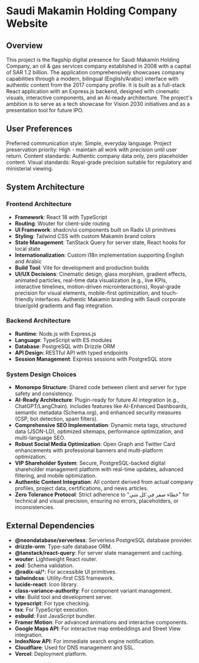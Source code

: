 # Saudi Makamin Holding Company Website

## Overview

This project is the flagship digital presence for Saudi Makamin Holding Company, an oil & gas services company established in 2008 with a capital of SAR 1.2 billion. The application comprehensively showcases company capabilities through a modern, bilingual (English/Arabic) interface with authentic content from the 2017 company profile. It is built as a full-stack React application with an Express.js backend, designed with cinematic visuals, interactive components, and an AI-ready architecture. The project's ambition is to serve as a tech showcase for Vision 2030 initiatives and as a presentation tool for future IPO.

## User Preferences

Preferred communication style: Simple, everyday language.
Project preservation priority: High - maintain all work with precision until user return.
Content standards: Authentic company data only, zero placeholder content.
Visual standards: Royal-grade precision suitable for regulatory and ministerial viewing.

## System Architecture

### Frontend Architecture
- **Framework**: React 18 with TypeScript
- **Routing**: Wouter for client-side routing
- **UI Framework**: shadcn/ui components built on Radix UI primitives
- **Styling**: Tailwind CSS with custom Makamin brand colors
- **State Management**: TanStack Query for server state, React hooks for local state
- **Internationalization**: Custom i18n implementation supporting English and Arabic
- **Build Tool**: Vite for development and production builds
- **UI/UX Decisions**: Cinematic design, glass morphism, gradient effects, animated particles, real-time data visualization (e.g., live KPIs, interactive timelines, motion-driven microinteractions), Royal-grade precision for visual elements, mobile-first optimization, and touch-friendly interfaces. Authentic Makamin branding with Saudi corporate blue/gold gradients and flag integration.

### Backend Architecture
- **Runtime**: Node.js with Express.js
- **Language**: TypeScript with ES modules
- **Database**: PostgreSQL with Drizzle ORM
- **API Design**: RESTful API with typed endpoints
- **Session Management**: Express sessions with PostgreSQL store

### System Design Choices
- **Monorepo Structure**: Shared code between client and server for type safety and consistency.
- **AI-Ready Architecture**: Plugin-ready for future AI integration (e.g., ChatGPT/LangChain). Includes features like AI-Enhanced Dashboards, semantic metadata (Schema.org), and enhanced security measures (CSP, bot detection, spam filters).
- **Comprehensive SEO Implementation**: Dynamic meta tags, structured data (JSON-LD), optimized sitemaps, performance optimization, and multi-language SEO.
- **Robust Social Media Optimization**: Open Graph and Twitter Card enhancements with professional banners and multi-platform optimization.
- **VIP Shareholder System**: Secure, PostgreSQL-backed digital shareholder management platform with real-time updates, advanced filtering, and mobile optimization.
- **Authentic Content Integration**: All content derived from actual company profiles, project data, certifications, and news articles.
- **Zero Tolerance Protocol**: Strict adherence to "خطاء صفر في كل شي" for technical and visual precision, ensuring no errors, placeholders, or inconsistencies.

## External Dependencies

- **@neondatabase/serverless**: Serverless PostgreSQL database provider.
- **drizzle-orm**: Type-safe database ORM.
- **@tanstack/react-query**: For server state management and caching.
- **wouter**: Lightweight React router.
- **zod**: Schema validation.
- **@radix-ui/***: For accessible UI primitives.
- **tailwindcss**: Utility-first CSS framework.
- **lucide-react**: Icon library.
- **class-variance-authority**: For component variant management.
- **vite**: Build tool and development server.
- **typescript**: For type checking.
- **tsx**: For TypeScript execution.
- **esbuild**: Fast JavaScript bundler.
- **Framer Motion**: For advanced animations and interactive components.
- **Google Maps API**: For interactive map embeddings and Street View integration.
- **IndexNow API**: For immediate search engine notification.
- **Cloudflare**: Used for DNS management and SSL.
- **Vercel**: Deployment platform.